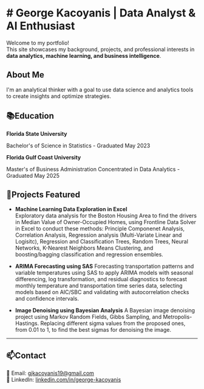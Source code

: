 # # George Kacoyanis | Data Analyst & AI Enthusiast

Welcome to my portfolio!  
This site showcases my background, projects, and professional interests in **data analytics, machine learning, and business intelligence**.

## About Me

I'm an analytical thinker with a goal to use data science and analytics tools to create insights and optimize strategies.

## 📚Education
**Florida State University**
  
  Bachelor's of Science in Statistics - Graduated May 2023

**Florida Gulf Coast University**
  
  Master's of Business Administration Concentrated in Data Analytics - Graduated May 2025

## 📁Projects Featured

- **Machine Learning Data Exploration in Excel**  
  Exploratory data analysis for the Boston Housing Area to find the drivers in Median Value of Owner-Occupied Homes, using Frontline Data Solver in Excel to conduct these methods: Principle Componenet Analysis, Correlation Analysis, Regression analysis (Multi-Variate Linear and Logisitc), Regression and Classification Trees, Random Trees, Neural Networks, K-Nearest Neighbors Means Clustering, and boosting/bagging classification and regression ensembles.

- **ARIMA Forecasting using SAS**
  Forecasting transportation patterns and variable temperatures using SAS to apply ARIMA models with seasonal differencing, log transformation, and residual diagnostics to forecast monthly temperature and transportation time series data, selecting models based on AIC/SBC and validating with autocorrelation checks and confidence intervals.

- **Image Denoising using Bayesian Analysis**
  A Bayesian image denoising project using Markov Random Fields, Gibbs Sampling, and Metropolis-Hastings. Replacing different sigma values from the proposed ones, from 0.01 to 1, to find the best sigmas for denoising the image.
---

##  📫Contact

📧 Email: [gjkacoyanis19@gmail.com](mailto:gjkacoyanis19@gmail.com)  
🔗 LinkedIn: [linkedin.com/in/george-kacoyanis](https://linkedin.com/in/george-kacoyanis)


